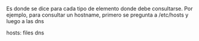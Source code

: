 Es donde se dice para cada tipo de elemento donde debe consultarse.
Por ejemplo, para consultar un hostname, primero se pregunta a /etc/hosts y luego a las dns

hosts:      files dns

